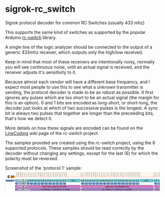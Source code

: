 # sigrok-rc_switch
Sigrok protocol decoder for common RC Switches (usually 433 mhz)

This supports the same kind of switches as supported by the popular Arduino [rc-switch](https://github.com/sui77/rc-switch) library.

A single line of the logic analyzer should be connected to the output of a generic 433mhz receiver, which outputs only the high/low received.

Keep in mind that most of these receivers are intentionally noisy, normally you will see continuous noise, until an actual signal is received, and the receiver adjusts it's sensitivity to it.

Because almost each vendor will have a different base frequency, and I expect most people to use this to see what a unknown transmitter is sending, the protocol decoder is made to be as robust as possible. It first ignores any pulses which are too short to be an actual signal (the margin for this is an option). 0 and 1 bits are encoded as long-short, or short-long, the decoder just looks at which of two successive pulses is the longest. A sync bit is always two pulses that together are longer than the preceeding bits, that's how we detect it.

More details on how these signals are encoded can be found on the [LineCoding](https://github.com/sui77/rc-switch/wiki/KnowHow_LineCoding) wiki page of the rc-switch project.

The samples provided are created using the rc-switch project, using the 6 supported protocols. These samples should be read correctly by the decoder without changing any settings, except for the last (6) for which the polarity must be reversed.

Screenshot of the 'protocol 1' sample:
![Pulseview screenshot rc_switch decoder](screenshot_01.png)
